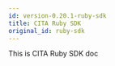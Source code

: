 ```yaml
---
id: version-0.20.1-ruby-sdk
title: CITA Ruby SDK
original_id: ruby-sdk
---
```

This is CITA Ruby SDK doc
